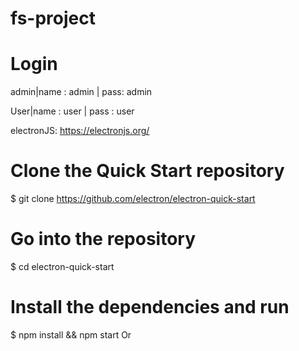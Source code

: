 
# fs-project

# Login
admin|name : admin |  pass: admin

User|name : user | pass : user


electronJS: https://electronjs.org/


# Clone the Quick Start repository
$ git clone https://github.com/electron/electron-quick-start

# Go into the repository
$ cd electron-quick-start

# Install the dependencies and run
$ npm install && npm start
Or 
